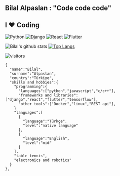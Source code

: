##   Bilal Alpaslan : "Code code code"     <br>


## I ❤️ Coding


![Python](https://img.shields.io/badge/-Python-056676?style=flat&logo=python&labelColor=000)
![Django](https://img.shields.io/badge/-Django-056676?style=flat&logo=django&labelColor=000)
![React](https://img.shields.io/badge/-React-056676?style=flat&logo=react&logoColor=fff)
![Flutter](https://img.shields.io/badge/-Flutter-056676?style=flat&logo=flutter&labelColor=000)


![Bilal's github stats](https://github-readme-stats.vercel.app/api?username=BilalAlpaslan&show_icons=true)
[![Top Langs](https://github-readme-stats.vercel.app/api/top-langs/?username=BilalAlpaslan&layout=compact&theme=radical)](https://github.com/anuraghazra/github-readme-stats)


![visitors](https://visitor-badge.laobi.icu/badge?page_id=BilalAlpaslan)


    {
      "name":"Bilal",
      "surname":"Alpaslan",
      "country":"Türkiye",
      "skills and hobbies":{
        "programming":{
          "languages":["python","javascript","c/c++"],
          "frameworks and libraries":["django","react","flutter","tensorflow"],
          "other tools":["Docker","linux","REST api"],
        }
        "languages":[
          {
            "language":"Türkçe",
            "level":"native language"
          },
          {
            "language":"English",
            "level":"mid"
          }
        ],
        "table tennis",
        "electronics and robotics"
      }  
    },
 

